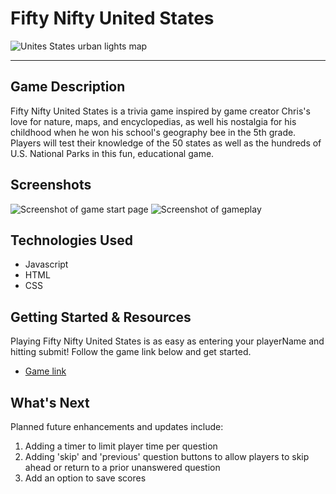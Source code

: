 # Fifty Nifty United States

![Unites States urban lights map](https://images.unsplash.com/photo-1446776653964-20c1d3a81b06?w=800&auto=format&fit=crop&q=60&ixlib=rb-4.0.3&ixid=M3wxMjA3fDB8MHxzZWFyY2h8Mnx8dW5pdGVkJTIwc3RhdGVzfGVufDB8fDB8fHww)

---

## Game Description

Fifty Nifty United States is a trivia game inspired by game creator Chris's love for nature, maps, and encyclopedias, as well his nostalgia for his childhood when he won his school's geography bee in the 5th grade. Players will test their knowledge of the 50 states as well as the hundreds of U.S. National Parks in this fun, educational game.

## Screenshots

![Screenshot of game start page](https://i.imgur.com/ls8LL6v.png)
![Screenshot of gameplay](https://i.imgur.com/83mh2vk.png)

## Technologies Used

- Javascript
- HTML
- CSS

## Getting Started & Resources

Playing Fifty Nifty United States is as easy as entering your playerName and hitting submit! Follow the game link below and get started.

- [Game link](https://cbobak671.github.io/fifty-nifty-geography-bee/)

## What's Next

Planned future enhancements and updates include:

1. Adding a timer to limit player time per question
2. Adding 'skip' and 'previous' question buttons to allow players to skip ahead or return to a prior unanswered question
3. Add an option to save scores
